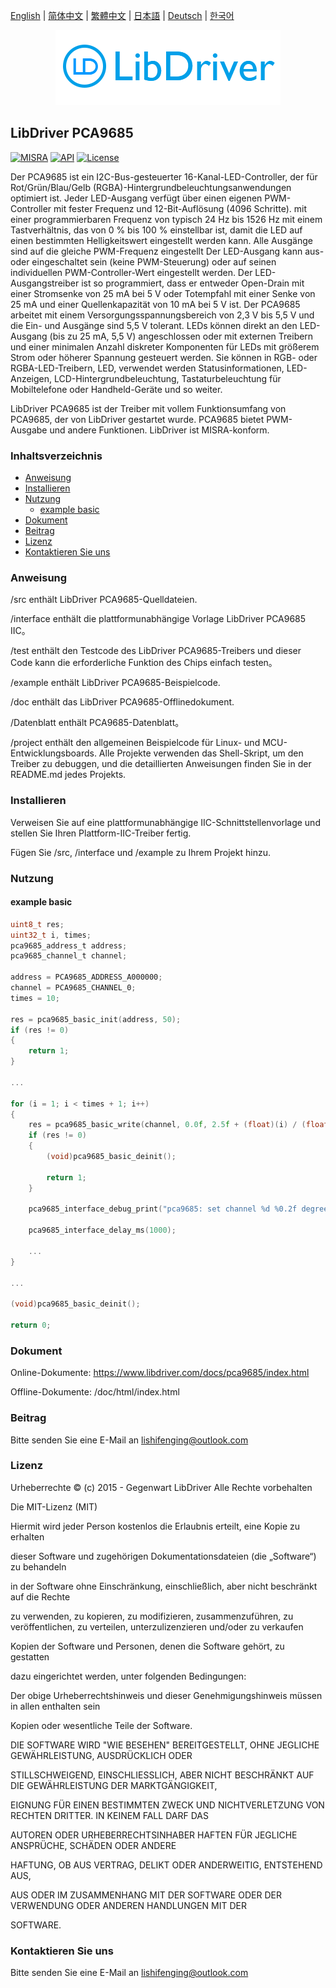 [English](/README.md) | [ 简体中文](/README_zh-Hans.md) | [繁體中文](/README_zh-Hant.md) | [日本語](/README_ja.md) | [Deutsch](/README_de.md) | [한국어](/README_ko.md)

<div align=center>
<img src="/doc/image/logo.png"/>
</div>

## LibDriver PCA9685

[![MISRA](https://img.shields.io/badge/misra-compliant-brightgreen.svg)](/misra/README.md) [![API](https://img.shields.io/badge/api-reference-blue.svg)](https://www.libdriver.com/docs/pca9685/index.html) [![License](https://img.shields.io/badge/license-MIT-brightgreen.svg)](/LICENSE) 

Der PCA9685 ist ein I2C-Bus-gesteuerter 16-Kanal-LED-Controller, der für Rot/Grün/Blau/Gelb (RGBA)-Hintergrundbeleuchtungsanwendungen optimiert ist. Jeder LED-Ausgang verfügt über einen eigenen PWM-Controller mit fester Frequenz und 12-Bit-Auflösung (4096 Schritte).
mit einer programmierbaren Frequenz von typisch 24 Hz bis 1526 Hz mit einem Tastverhältnis, das von 0 % bis 100 % einstellbar ist, damit die LED auf einen bestimmten Helligkeitswert eingestellt werden kann. Alle Ausgänge sind auf die gleiche PWM-Frequenz eingestellt Der LED-Ausgang kann aus- oder eingeschaltet sein (keine PWM-Steuerung) oder auf seinen individuellen PWM-Controller-Wert eingestellt werden. Der LED-Ausgangstreiber ist so programmiert, dass er entweder Open-Drain mit einer Stromsenke von 25 mA bei 5 V oder Totempfahl mit einer Senke von 25 mA und einer Quellenkapazität von 10 mA bei 5 V ist. Der PCA9685 arbeitet mit einem Versorgungsspannungsbereich von 2,3 V bis 5,5 V und die Ein- und Ausgänge sind 5,5 V tolerant. LEDs können direkt an den LED-Ausgang (bis zu 25 mA, 5,5 V) angeschlossen oder mit externen Treibern und einer minimalen Anzahl diskreter Komponenten für LEDs mit größerem Strom oder höherer Spannung gesteuert werden. Sie können in RGB- oder RGBA-LED-Treibern, LED, verwendet werden Statusinformationen, LED-Anzeigen, LCD-Hintergrundbeleuchtung, Tastaturbeleuchtung für Mobiltelefone oder Handheld-Geräte und so weiter.

LibDriver PCA9685 ist der Treiber mit vollem Funktionsumfang von PCA9685, der von LibDriver gestartet wurde. PCA9685 bietet PWM-Ausgabe und andere Funktionen. LibDriver ist MISRA-konform.

### Inhaltsverzeichnis

  - [Anweisung](#Anweisung)
  - [Installieren](#Installieren)
  - [Nutzung](#Nutzung)
    - [example basic](#example-basic)
  - [Dokument](#Dokument)
  - [Beitrag](#Beitrag)
  - [Lizenz](#Lizenz)
  - [Kontaktieren Sie uns](#Kontaktieren-Sie-uns)

### Anweisung

/src enthält LibDriver PCA9685-Quelldateien.

/interface enthält die plattformunabhängige Vorlage LibDriver PCA9685 IIC。

/test enthält den Testcode des LibDriver PCA9685-Treibers und dieser Code kann die erforderliche Funktion des Chips einfach testen。

/example enthält LibDriver PCA9685-Beispielcode.

/doc enthält das LibDriver PCA9685-Offlinedokument.

/Datenblatt enthält PCA9685-Datenblatt。

/project enthält den allgemeinen Beispielcode für Linux- und MCU-Entwicklungsboards. Alle Projekte verwenden das Shell-Skript, um den Treiber zu debuggen, und die detaillierten Anweisungen finden Sie in der README.md jedes Projekts.

### Installieren

Verweisen Sie auf eine plattformunabhängige IIC-Schnittstellenvorlage und stellen Sie Ihren Plattform-IIC-Treiber fertig.

Fügen Sie /src, /interface und /example zu Ihrem Projekt hinzu.

### Nutzung

#### example basic

```C
uint8_t res;
uint32_t i, times;
pca9685_address_t address;
pca9685_channel_t channel;

address = PCA9685_ADDRESS_A000000;
channel = PCA9685_CHANNEL_0;
times = 10;

res = pca9685_basic_init(address, 50);
if (res != 0)
{
    return 1;
}

...

for (i = 1; i < times + 1; i++)
{
    res = pca9685_basic_write(channel, 0.0f, 2.5f + (float)(i) / (float)(times) * 10.0f);
    if (res != 0)
    {
        (void)pca9685_basic_deinit();

        return 1;
    }

    pca9685_interface_debug_print("pca9685: set channel %d %0.2f degrees.\n", channel, (float)(i) / (float)(times) * 180.0f);

    pca9685_interface_delay_ms(1000);
    
    ...
}

...

(void)pca9685_basic_deinit();

return 0;
```

### Dokument

Online-Dokumente: https://www.libdriver.com/docs/pca9685/index.html

Offline-Dokumente: /doc/html/index.html

### Beitrag

Bitte senden Sie eine E-Mail an lishifenging@outlook.com

### Lizenz

Urheberrechte © (c) 2015 - Gegenwart LibDriver Alle Rechte vorbehalten



Die MIT-Lizenz (MIT)



Hiermit wird jeder Person kostenlos die Erlaubnis erteilt, eine Kopie zu erhalten

dieser Software und zugehörigen Dokumentationsdateien (die „Software“) zu behandeln

in der Software ohne Einschränkung, einschließlich, aber nicht beschränkt auf die Rechte

zu verwenden, zu kopieren, zu modifizieren, zusammenzuführen, zu veröffentlichen, zu verteilen, unterzulizenzieren und/oder zu verkaufen

Kopien der Software und Personen, denen die Software gehört, zu gestatten

dazu eingerichtet werden, unter folgenden Bedingungen:



Der obige Urheberrechtshinweis und dieser Genehmigungshinweis müssen in allen enthalten sein

Kopien oder wesentliche Teile der Software.



DIE SOFTWARE WIRD "WIE BESEHEN" BEREITGESTELLT, OHNE JEGLICHE GEWÄHRLEISTUNG, AUSDRÜCKLICH ODER

STILLSCHWEIGEND, EINSCHLIESSLICH, ABER NICHT BESCHRÄNKT AUF DIE GEWÄHRLEISTUNG DER MARKTGÄNGIGKEIT,

EIGNUNG FÜR EINEN BESTIMMTEN ZWECK UND NICHTVERLETZUNG VON RECHTEN DRITTER. IN KEINEM FALL DARF DAS

AUTOREN ODER URHEBERRECHTSINHABER HAFTEN FÜR JEGLICHE ANSPRÜCHE, SCHÄDEN ODER ANDERE

HAFTUNG, OB AUS VERTRAG, DELIKT ODER ANDERWEITIG, ENTSTEHEND AUS,

AUS ODER IM ZUSAMMENHANG MIT DER SOFTWARE ODER DER VERWENDUNG ODER ANDEREN HANDLUNGEN MIT DER

SOFTWARE.

### Kontaktieren Sie uns

Bitte senden Sie eine E-Mail an lishifenging@outlook.com